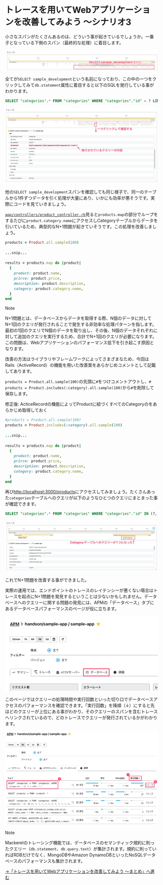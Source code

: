 # トレースを用いてWebアプリケーションを改善してみよう 〜シナリオ3

小さなスパンがたくさんあるのは、どういう事が起きているでしょうか。一番子となっている下側のスパン（最終的な処理）に着目します。

![SELECT sample_development](span-select-sample-development.png)

全てが`SELECT sample_development`という名前になっており、この中の一つをクリックしてみて`db.statement`属性に着目すると以下のSQLを発行している事がわかります。

```sql
SELECT "categories".* FROM "categories" WHERE "categories"."id" = ? LIMIT ? ?
```

![db.statement](span-db-statement.png)

他の`SELECT sample_development`スパンを確認しても同じ様子で、同一のテーブルから1件ずつデータを引く処理が大量にあり、いかにも効率が悪そうです。実際にコードを見ていきましょう。

[`app/controllers/product_controller.rb`](../../demo/sample-app/ruby/app/controllers/product_controller.rb)見ると`products.map`の部分でループをするたびに`product.category.name`にアクセスしCategoryテーブルからデータを引いているため、典型的なN+1問題が起きていそうです。この処理を改善しましょう。

```ruby
products = Product.all.sample(100)

...snip...

results = products.map do |product|
  {
    product: product.name,
    prirce: product.price,
    description: product.description,
    category: product.category.name,
  }
end
```

> [!NOTE]
> N+1問題とは、データベースからデータを取得する際、N個のデータに対してN+1回のクエリが発行されることで発生する非効率な処理パターンを指します。最初の1回のクエリでN個のデータを取り出し、その後、N個のデータそれぞれに対して追加のクエリを実行するため、合計でN+1回のクエリが必要になります。この問題は、Webアプリケーションのパフォーマンス低下を引き起こす原因となります。

改善の方法はライブラリやフレームワークによってさまざまなため、今回はRails（ActiveRecord）の機能を用いた改善案をあらかじめコメントとして記載してあります。

`products = Product.all.sample(100)`の先頭に`#`をつけコメントアウトし、`# products = Product.includes(:category).all.sample(100)`から`#`を削除して保存します。

修正後: ActiceRecordの機能によってProductに紐づくすべてのCategoryのをあらかじめ取得しておく

```ruby
#products = Product.all.sample(100)
products = Product.includes(:category).all.sample(100)

...snip...

results = products.map do |product|
  {
    product: product.name,
    prirce: product.price,
    description: product.description,
    category: product.category.name,
  }
end
```

再び[http://localhost:3000/products](http://localhost:3000/products)にアクセスしてみましょう。たくさんあった`categories`テーブルへのクエリが以下のようなひとつのクエリにまとまった事が確認できます。

```sql
SELECT "categories".* FROM "categories" WHERE "categories"."id" IN (?, ?, ?, ?, ?, ?, ?, ?, ?, ?, ?, ...snip... , ?) ?
```

![N+1問題が改善](span-fixed-n-plus-1.png)

これでN+1問題を改善する事ができました。

実際の運用では、エンドポイントのトレースのレイテンシーが悪くない場合はトレースを起点にN+1問題を発見するということは少ないかもしれません。データベースへのクエリーに関する問題の発見には、APMの「データベース」タブにあるデータベースパフォーマンスのページが役に立ちます。

![データベースタブ](database-performance-tab.png)

このページではクエリーの処理時間や実行回数といった切り口でデータベースアクセスのパフォーマンスを確認できます。「実行回数」を降順（↓）にすると先ほどのクエリーが上位にある事がわかり、そのクエリーのスパンを含むトレースへリンクされているので、どのトレースでクエリーが発行されているかがわかります。

![データベースパフォーマンス](database-performance.png)

> [!NOTE]
> Mackerelのトレーシング機能では、データベースのセマンティック規約に則ったクエリー（`db.statement`、`db.query.text`）が集計されます。規約に則っていればRDBだけでなく、MongoDBやAmazon DynamoDBといったNoSQLデータベースのパフォーマンスも集計されます。

[→「トレースを用いてWebアプリケーションを改善してみよう 〜まとめ」へ進む](../18-wrapup/README.md)
